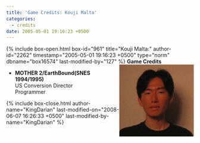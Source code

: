 ```yaml
---
title: 'Game Credits: Kouji Malta'
categories:
  - credits
date: 2005-05-01 19:16:23 +0500
---
```

{% include box-open.html box-id="961" title="Kouji Malta:" author-id="2262" timestamp="2005-05-01 19:16:23 +0500" type="norm" dbname="box16574" last-modified-by="127" %}
<img src="koujimalta.JPG" align="right" />
<b>Game Credits</b>
<UL>
<LI><b>MOTHER 2/EarthBound(SNES 1994/1995)</b><BR />
US Conversion Director<BR />
Programmer</LI>
</UL>
{% include box-close.html author-name="KingDarian" last-modified-on="2008-06-07 16:26:33 +0500" last-modified-by-name="KingDarian" %}
